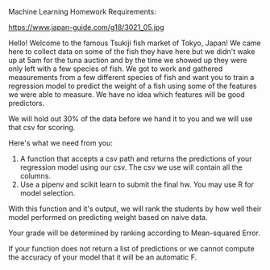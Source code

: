 Machine Learning Homework Requirements:

https://www.japan-guide.com/g18/3021_05.jpg

Hello! Welcome to the famous Tsukiji fish market of Tokyo, Japan! We came here to collect data on some of the fish they have here 
but we didn't wake up at 5am for the tuna auction and by the time we showed up they were only left with a few species of fish. 
We got to work and gathered measurements from a few different species of fish and want you to train a regression model to predict
the weight of a fish using some of the features we were able to measure. We have no idea which features will be good predictors. 

We will hold out 30% of the data before we hand it to you and we will use that csv for scoring.

Here's what we need from you:
1. A function that accepts a csv path and returns the predictions of your regression model using our csv. The csv we use will contain all the columns. 
2. Use a pipenv and scikit learn to submit the final hw. You may use R for model selection. 

With this function and it's output, we will rank the students by how well their model performed on predicting weight based on naive data. 

Your grade will be determined by ranking according to Mean-squared Error.

If your function does not return a list of predictions or we cannot compute the accuracy of your model that it will be an automatic F. 
